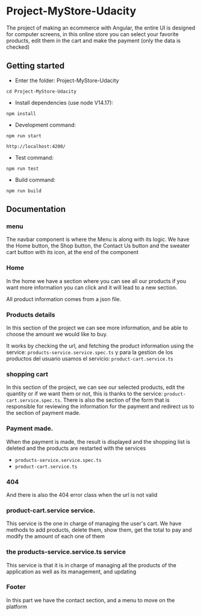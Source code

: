 # Project-MyStore-Udacity

The project of making an ecommerce with Angular, the entire UI is designed for computer screens, in this online store you can select your favorite products, edit them in the cart and make the payment (only the data is checked)

## Getting started

- Enter the folder: Project-MyStore-Udacity

```
cd Project-MyStore-Udacity
```

- Install dependencies (use node V14.17):

```
npm install
```

- Development command:

```
npm run start
```

```
http://localhost:4200/
```

- Test command:

```
npm run test
```

- Build command:

```
npm run build
```

## Documentation

### menu

The navbar component is where the Menu is along with its logic. We have the Home button, the Shop button, the Contact Us button and the sweater cart button with its icon, at the end of the component

### Home

In the home we have a section where you can see all our products if you want more information you can click and it will lead to a new section.

All product information comes from a json file.

### Products details

In this section of the project we can see more information, and be able to choose the amount we would like to buy.

It works by checking the url, and fetching the product information using the service: `products-service.service.spec.ts` y para la gestion de los productos del usuario usamos el servicio: `product-cart.service.ts`

### shopping cart

In this section of the project, we can see our selected products, edit the quantity or if we want them or not, this is thanks to the service: `product-cart.service.spec.ts`. There is also the section of the form that is responsible for reviewing the information for the payment and redirect us to the section of payment made.

### Payment made.

When the payment is made, the result is displayed and the shopping list is deleted and the products are restarted with the services

- `products-service.service.spec.ts`
- `product-cart.service.ts`

### 404

And there is also the 404 error class when the url is not valid

### product-cart.service service.

This service is the one in charge of managing the user's cart. We have methods to add products, delete them, show them, get the total to pay and modify the amount of each one of them

### the products-service.service.ts service

This service is that it is in charge of managing all the products of the application as well as its management, and updating

### Footer

In this part we have the contact section, and a menu to move on the platform

